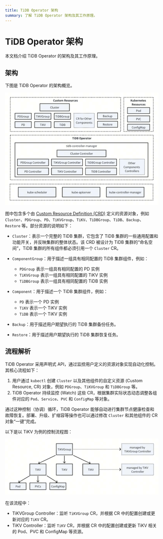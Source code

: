 ```yaml
---
title: TiDB Operator 架构
summary: 了解 TiDB Operator 架构及其工作原理。
---
```


# TiDB Operator 架构

本文档介绍 TiDB Operator 的架构及其工作原理。

## 架构

下图是 TiDB Operator 的架构概览。

![TiDB Operator Architecture](/media/tidb-operator-architecture.png)

图中包含多个由 [Custom Resource Definition (CRD)](https://kubernetes.io/zh-cn/docs/concepts/extend-kubernetes/api-extension/custom-resources/) 定义的资源对象，例如 `Cluster`、`PDGroup`、`PD`、`TiKVGroup`、`TiKV`、`TiDBGroup`、`TiDB`、`Backup`、`Restore` 等。部分资源的说明如下：

- `Cluster`：表示一个完整的 TiDB 集群，它包含了 TiDB 集群的一些通用配置和功能开关，并反映集群的整体状态。该 CRD 被设计为 TiDB 集群的“命名空间”，TiDB 集群的所有组件都必须引用一个 `Cluster` CR。
- `ComponentGroup`：用于描述一组具有相同配置的 TiDB 集群组件，例如：

    - `PDGroup` 表示一组具有相同配置的 PD 实例
    - `TiKVGroup` 表示一组具有相同配置的 TiKV 实例
    - `TiDBGroup` 表示一组具有相同配置的 TiDB 实例

- `Component`：用于描述一个 TiDB 集群组件，例如：

    - `PD` 表示一个 PD 实例
    - `TiKV` 表示一个 TiKV 实例
    - `TiDB` 表示一个 TiKV 实例

- `Backup`：用于描述用户期望执行的 TiDB 集群备份任务。
- `Restore`：用于描述用户期望执行的 TiDB 集群恢复任务。

## 流程解析

TiDB Operator 采用声明式 API，通过监控用户定义的资源对象实现自动化控制。其核心流程如下：

1. 用户通过 `kubectl` 创建 `Cluster` 以及其他组件的自定义资源 (Custom Resource, CR) 对象，例如 `PDGroup`、`TiKVGroup` 和 `TiDBGroup` 等。
2. TiDB Operator 持续监控 (Watch) 这些 CR，根据集群实际状态动态调整各组件对应的 `Pod`、`Service`、`PVC` 和 `ConfigMap` 等对象。

通过这种控制（协调）循环，TiDB Operator 能够自动进行集群节点健康检查和故障恢复。部署、升级、扩缩容等操作也可以通过修改 `Cluster` 和其他组件的 CR 对象“一键”完成。

以下是以 TiKV 为例的控制流程图：

![TiDB Operator Control Flow](/media/tidb-operator-control-flow.png)

在该流程中：

- TiKVGroup Controller：监听 `TiKVGroup` CR，并根据 CR 中的配置创建或更新对应的 `TiKV` CR。
- TiKV Controller：监听 `TiKV` CR，并根据 CR 中的配置创建或更新 TiKV 相关的 Pod、PVC 和 ConfigMap 等资源。
